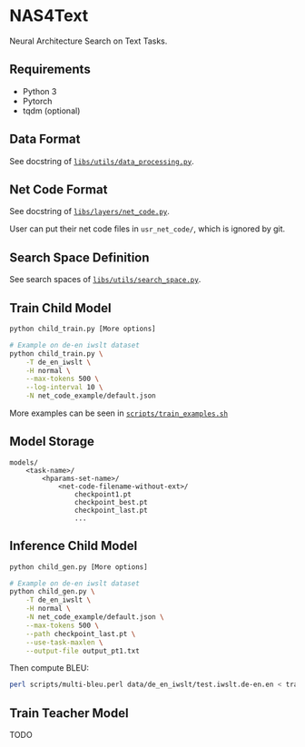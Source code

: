 # NAS4Text
Neural Architecture Search on Text Tasks.

## Requirements

- Python 3
- Pytorch
- tqdm (optional)

## Data Format

See docstring of [`libs/utils/data_processing.py`](libs/utils/data_processing.py).

## Net Code Format

See docstring of [`libs/layers/net_code.py`](libs/layers/net_code.py).

User can put their net code files in `usr_net_code/`, which is ignored by git.

## Search Space Definition

See search spaces of [`libs/utils/search_space.py`](libs/utils/search_space.py).

## Train Child Model

```bash
python child_train.py [More options]

# Example on de-en iwslt dataset
python child_train.py \
    -T de_en_iwslt \
    -H normal \
    --max-tokens 500 \
    --log-interval 10 \
    -N net_code_example/default.json
```

More examples can be seen in [`scripts/train_examples.sh`](scripts/train_examples.sh)

## Model Storage

```
models/
    <task-name>/
        <hparams-set-name>/
            <net-code-filename-without-ext>/
                checkpoint1.pt
                checkpoint_best.pt
                checkpoint_last.pt
                ...
```

## Inference Child Model

```bash
python child_gen.py [More options]

# Example on de-en iwslt dataset
python child_gen.py \
    -T de_en_iwslt \
    -H normal \
    -N net_code_example/default.json \
    --max-tokens 500 \
    --path checkpoint_last.pt \
    --use-task-maxlen \
    --output-file output_pt1.txt
```

Then compute BLEU:

```bash
perl scripts/multi-bleu.perl data/de_en_iwslt/test.iwslt.de-en.en < translated/[output file path above]
```

## Train Teacher Model

TODO
